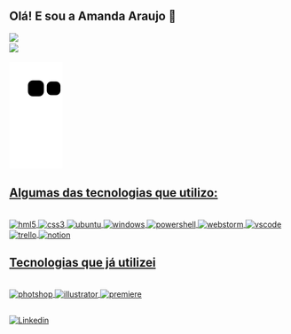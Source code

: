 ## Olá! E sou a Amanda Araujo 👋

<div>
  <a href="https://github.com/mdxt22">  
  <img loading="lazy" height="180em" src="https://github-readme-stats.vercel.app/api?username=mdxt22&show_icons=true&theme=tokyonight&include_all_commits=true&count_private=true"/></br>
  <img loading="lazy" height="120em" src="https://github-readme-stats.vercel.app/api/top-langs/?username=mdxt22&layout=compact&langs_count=7&theme=tokyonight"/>  
</div>

![Snake animation](https://github.com/mdxt22/mdxt22/blob/output/github-contribution-grid-snake.svg)

## Algumas das tecnologias que utilizo:

<div style="display: inline_block"></br>
  <img align="center" alt="hml5" src="https://img.shields.io/badge/HTML5-E34F26?style=for-the-badge&logo=html5&logoColor=white">
  <img align="center" alt="css3" src="https://img.shields.io/badge/CSS3-1572B6?style=for-the-badge&logo=css3&logoColor=white">
  <img align="center" alt="ubuntu" src="https://img.shields.io/badge/Ubuntu-E95420?style=for-the-badge&logo=ubuntu&logoColor=white">
  <img align="center" alt="windows" src="https://img.shields.io/badge/Windows-0078D6?style=for-the-badge&logo=windows&logoColor=white">
  <img align="center" alt="powershell" src="https://img.shields.io/badge/powershell-5391FE?style=for-the-badge&logo=powershell&logoColor=white">
  <img align="center" alt="webstorm" src="https://img.shields.io/badge/WebStorm-000000?style=for-the-badge&logo=WebStorm&logoColor=white">
  <img align="center" alt="vscode" src="https://img.shields.io/badge/Visual_Studio_Code-0078D4?style=for-the-badge&logo=visual%20studio%20code&logoColor=white">
  <img align="center" alt="trello" src="https://img.shields.io/badge/Trello-0052CC?style=for-the-badge&logo=trello&logoColor=white">
  <img align="center" alt="notion" src="https://img.shields.io/badge/Notion-000000?style=for-the-badge&logo=notion&logoColor=white">

</div>

## Tecnologias que já utilizei

<div style="display: inline_block"></br>
  <img align="center" alt="photshop" src="https://aleen42.github.io/badges/src/photoshop.svg">
  <img align="center" alt="illustrator" src="https://aleen42.github.io/badges/src/illustrator.svg">
  <img align="center" alt="premiere" src="https://aleen42.github.io/badges/src/premiere.svg">
 
</div>
  
##
[![Linkedin](https://img.shields.io/badge/LinkedIn-0077B5?style=for-the-badge&logo=linkedin&logoColor=white)](https://www.linkedin.com/in/amandadesaraujo/)
